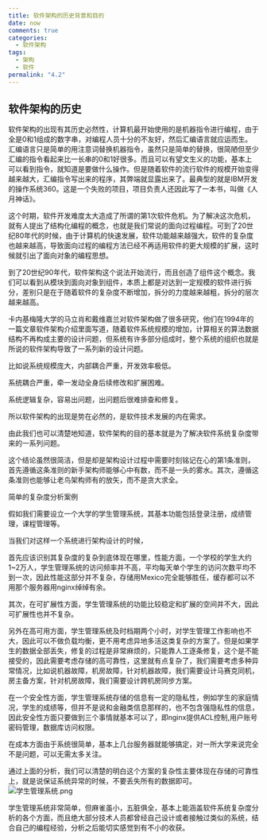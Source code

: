 ```yaml
---
title: 软件架构的历史背景和目的
date: now
comments: true
categories:
  - 软件架构
tags:
  - 架构
  - 软件
permalink: "4.2"
---
```

## 软件架构的历史

软件架构的出现有其历史必然性，计算机最开始使用的是机器指令进行编程，由于全是0和1组成的数字串，对编程人员十分的不友好，然后汇编语言就应运而生。汇编语言只是简单的用注意词替换机器指令，虽然只是简单的替换，很简陋但至少汇编的指令看起来比一长串的0和1好很多。而且可以有望文生义的功能，基本上可以看到指令，就知道是要做什么操作。但是随着软件的流行软件的规模开始变得越来越大，汇编指令写出来的程序，其弊端就显露出来了。最典型的就是IBM开发的操作系统360。这是一个失败的项目，项目负责人还因此写了一本书，叫做《人月神话》。

这个时期，软件开发难度太大造成了所谓的第1次软件危机。为了解决这次危机，就有人提出了结构化编程的概念，也就是我们常说的面向过程编程。可到了20世纪80年代的时候，由于计算机的快速发展，软件功能越来越强大，软件的复杂度也越来越高，导致面向过程的编程方法已经不再适用软件的更大规模的扩展，这时候就引出了面向对象的编程思想。

到了20世纪90年代，软件架构这个说法开始流行，而且创造了组件这个概念。我们可以看到从模块到面向对象到组件，本质上都是对达到一定规模的软件进行拆分，差别只是在于随着软件的复杂度不断增加，拆分的力度越来越粗，拆分的层次越来越高。

卡内基梅隆大学的马立肖和戴维嘉兰对软件架构做了很多研究，他们在1994年的一篇文章软件架构介绍里面写道，随着软件系统规模的增加，计算相关的算法数据结构不再构成主要的设计问题，但系统有许多部分组成时，整个系统的组织也就是所说的软件架构导致了一系列新的设计问题。

比如说系统规模庞大，内部耦合严重，开发效率极低。

系统耦合严重，牵一发动全身后续修改和扩展困难。

系统逻辑复杂，容易出问题，出问题后很难排查和修复。

所以软件架构的出现是势在必然的，是软件技术发展的内在需求。

由此我们也可以清楚地知道，软件架构的目的基本就是为了解决软件系统复杂度带来的一系列问题。

这个结论虽然很简洁，但是却是架构设计过程中需要时刻铭记在心的第1条准则，首先遵循这条准则的新手架构师能够心中有数，而不是一头的雾水。其次，遵循这条准则也能够让老鸟架构师有的放矢，而不是贪大求全。

简单的复杂度分析案例

假如我们需要设立一个大学的学生管理系统，其基本功能包括登录注册，成绩管理，课程管理等。

当我们对这样一个系统进行架构设计的时候，

首先应该识别其复杂度的复杂到底体现在哪里，性能方面，一个学校的学生大约1~2万人，学生管理系统的访问频率并不高，平均每天单个学生的访问次数平均不到一次，因此性能这部分并不复杂，存储用Mexico完全能够胜任，缓存都可以不用那个服务器用nginx绰绰有余。

其次，在可扩展性方面，学生管理系统的功能比较稳定和扩展的空间并不大，因此可扩展性也并不复杂。

另外在高可用方面，学生管理系统及时档期两个小时，对学生管理工作影响也不大，因此可以不做负载均衡，更不用考虑异地多活这类复杂的方案了。但是如果学生的数据全部丢失，修复的过程是非常麻烦的，只能靠人工逐条修复，这个是不能接受的，因此需要考虑存储的高可靠性，这里就有点复杂了，我们需要考虑多种异常情况，比如说机器故障，机房故障，针对机器故障，我们需要设计马赛克同机，房主备方案，针对机房故障，我们需要设计跨机房同步方案。

在一个安全性方面，学生管理系统存储的信息有一定的隐私性，例如学生的家庭情况，学生的成绩等，但并不是说和金融类信息那样的，也不包含强隐私性的信息，因此安全性方面只要做到三个事情就基本可以了，即nginx提供ACL控制,用户账号密码管理，数据库访问权限。

在成本方面由于系统很简单，基本上几台服务器就能够搞定，对一所大学来说完全不是问题，可以无需太多关注。

通过上面的分析，我们可以清楚的明白这个方案的复杂性主要体现在存储的可靠性上，就是说保证系统异常的时候，不要丢失所有的数据即可。
![学生管理系统.png](https://i.loli.net/2020/03/16/jOrsnpU5WgTYoGN.png)

学生管理系统非常简单，但麻雀虽小，五脏俱全，基本上能涵盖软件系统复杂度分析的各个方面，而且绝大部分技术人员都曾经自己设计或者接触过类似的系统，结合自己的编程经验，分析之后能切实感觉到有不小的收获。

